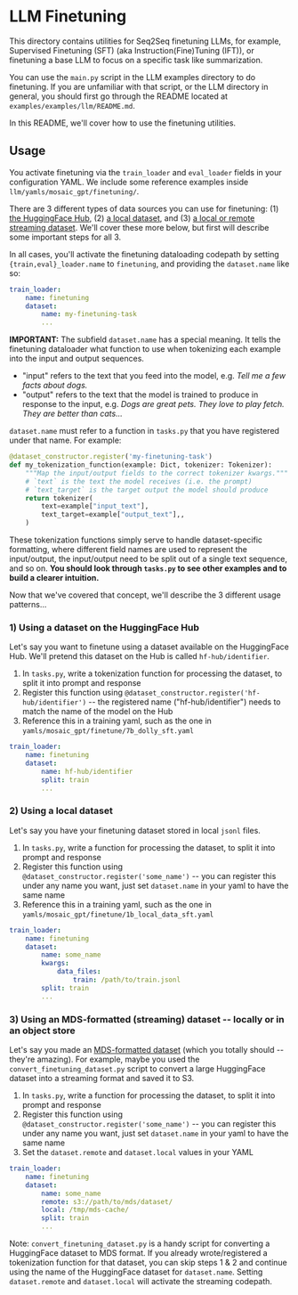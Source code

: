 # LLM Finetuning

This directory contains utilities for Seq2Seq finetuning LLMs, for example, Supervised Finetuning (SFT) (aka Instruction(Fine)Tuning (IFT)), or finetuning a base LLM to focus on a specific task like summarization.

You can use the `main.py` script in the LLM examples directory to do finetuning. If you are unfamiliar with that script, or the LLM directory in general, you should first go through the README located at `examples/examples/llm/README.md`.

In this README, we'll cover how to use the finetuning utilities.

## Usage

You activate finetuning via the `train_loader` and `eval_loader` fields in your configuration YAML. We include some reference examples inside `llm/yamls/mosaic_gpt/finetuning/`.

There are 3 different types of data sources you can use for finetuning: (1) [the HuggingFace Hub](#1-using-a-dataset-on-the-huggingface-hub), (2) [a local dataset](#2-using-a-local-dataset), and (3) [a local or remote streaming dataset](#3-using-an-mds-formatted-dataset-locally-or-in-an-object-store). We'll cover these more below, but first will describe some important steps for all 3.

In all cases, you'll activate the finetuning dataloading codepath by setting `{train,eval}_loader.name` to `finetuning`, and providing the `dataset.name` like so:
```yaml
train_loader:
    name: finetuning
    dataset:
        name: my-finetuning-task
        ...
```

**IMPORTANT:** The subfield `dataset.name` has a special meaning. It tells the finetuning dataloader what function to use when tokenizing each example into the input and output sequences.
- "input" refers to the text that you feed into the model, e.g. *Tell me a few facts about dogs.*
- "output" refers to the text that the model is trained to produce in response to the input, e.g. *Dogs are great pets. They love to play fetch. They are better than cats...*

`dataset.name` must refer to a function in `tasks.py` that you have registered under that name. For example:
```python
@dataset_constructor.register('my-finetuning-task')
def my_tokenization_function(example: Dict, tokenizer: Tokenizer):
    """Map the input/output fields to the correct tokenizer kwargs."""
    # `text` is the text the model receives (i.e. the prompt)
    # `text_target` is the target output the model should produce
    return tokenizer(
        text=example["input_text"],
        text_target=example["output_text"],,
    )
```

These tokenization functions simply serve to handle dataset-specific formatting, where different field names are used to represent the input/output, the input/output need to be split out of a single text sequence, and so on. **You should look through `tasks.py` to see other examples and to build a clearer intuition.**

Now that we've covered that concept, we'll describe the 3 different usage patterns...

### 1) Using a dataset on the HuggingFace Hub

Let's say you want to finetune using a dataset available on the HuggingFace Hub. We'll pretend this dataset on the Hub is called `hf-hub/identifier`.

1. In `tasks.py`, write a tokenization function for processing the dataset, to split it into prompt and response
1. Register this function using `@dataset_constructor.register('hf-hub/identifier')` -- the registered name ("hf-hub/identifier") needs to match the name of the model on the Hub
1. Reference this in a training yaml, such as the one in `yamls/mosaic_gpt/finetune/7b_dolly_sft.yaml`
```yaml
train_loader:
    name: finetuning
    dataset:
        name: hf-hub/identifier
        split: train
        ...
```

### 2) Using a local dataset

Let's say you have your finetuning dataset stored in local `jsonl` files.

1. In `tasks.py`, write a function for processing the dataset, to split it into prompt and response
1. Register this function using `@dataset_constructor.register('some_name')` -- you can register this under any name you want, just set `dataset.name` in your yaml to have the same name
1. Reference this in a training yaml, such as the one in `yamls/mosaic_gpt/finetune/1b_local_data_sft.yaml`
```yaml
train_loader:
    name: finetuning
    dataset:
        name: some_name
        kwargs:
            data_files:
                train: /path/to/train.jsonl
        split: train
        ...
```

### 3) Using an MDS-formatted (streaming) dataset -- locally or in an object store

Let's say you made an [MDS-formatted dataset](https://github.com/mosaicml/streaming) (which you totally should -- they're amazing). For example, maybe you used the `convert_finetuning_dataset.py` script to convert a large HuggingFace dataset into a streaming format and saved it to S3.

1. In `tasks.py`, write a function for processing the dataset, to split it into prompt and response
1. Register this function using `@dataset_constructor.register('some_name')` -- you can register this under any name you want, just set `dataset.name` in your yaml to have the same name
1. Set the `dataset.remote` and `dataset.local` values in your YAML
```yaml
train_loader:
    name: finetuning
    dataset:
        name: some_name
        remote: s3://path/to/mds/dataset/
        local: /tmp/mds-cache/
        split: train
        ...
```
Note: `convert_finetuning_dataset.py` is a handy script for converting a HuggingFace dataset to MDS format. If you already wrote/registered a tokenization function for that dataset, you can skip steps 1 & 2 and continue using the name of the HuggingFace dataset for `dataset.name`. Setting `dataset.remote` and `dataset.local` will activate the streaming codepath.
